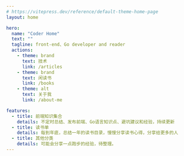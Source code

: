 ```yaml
---
# https://vitepress.dev/reference/default-theme-home-page
layout: home

hero:
  name: "Coder Home"
  text: ""
  tagline: front-end、Go developer and reader
  actions:
    - theme: brand
      text: 技术
      link: /articles
    - theme: brand
      text: 闲读书
      link: /books
    - theme: alt
      text: 关于我
      link: /about-me

features:
  - title: 前端知识集合
    details: 不定时总结、发布前端、Go语言知识点、避坑建议和经验，持续更新
  - title: 读书单
    details: 每到年底，总结一年的读书目录，慢慢分享读书心得，分享给更多的人
  - title: 其他分类
    details: 可能会分享一点跑步的经验，待整理。
---
```

